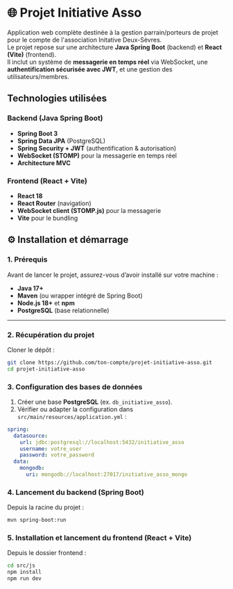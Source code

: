 # 🌐 Projet Initiative Asso

Application web complète destinée à la gestion parrain/porteurs de projet pour le compte de l'association Initative Deux-Sèvres.  
Le projet repose sur une architecture **Java Spring Boot** (backend) et **React (Vite)** (frontend).  
Il inclut un système de **messagerie en temps réel** via WebSocket, une **authentification sécurisée avec JWT**, et une gestion des utilisateurs/membres.

## Technologies utilisées

### Backend (Java Spring Boot)
- **Spring Boot 3**
- **Spring Data JPA** (PostgreSQL)
- **Spring Security + JWT** (authentification & autorisation)
- **WebSocket (STOMP)** pour la messagerie en temps réel
- **Architecture MVC**

### Frontend (React + Vite)
- **React 18**
- **React Router** (navigation)
- **WebSocket client (STOMP.js)** pour la messagerie
- **Vite** pour le bundling

## ⚙️ Installation et démarrage

### 1. Prérequis

Avant de lancer le projet, assurez-vous d’avoir installé sur votre machine :

- **Java 17+**
- **Maven** (ou wrapper intégré de Spring Boot)
- **Node.js 18+** et **npm**
- **PostgreSQL** (base relationnelle)

---

### 2. Récupération du projet

Cloner le dépôt :

```bash
git clone https://github.com/ton-compte/projet-initiative-asso.git
cd projet-initiative-asso
```

### 3. Configuration des bases de données

1. Créer une base **PostgreSQL** (ex. `db_initiative_asso`).  
3. Vérifier ou adapter la configuration dans `src/main/resources/application.yml` :

```yaml
spring:
  datasource:
    url: jdbc:postgresql://localhost:5432/initiative_asso
    username: votre_user
    password: votre_password
  data:
    mongodb:
      uri: mongodb://localhost:27017/initiative_asso_mongo
```

### 4. Lancement du backend (Spring Boot)

Depuis la racine du projet :

```bash
mvn spring-boot:run
```

### 5. Installation et lancement du frontend (React + Vite)

Depuis le dossier frontend :

```bash
cd src/js
npm install
npm run dev
```





